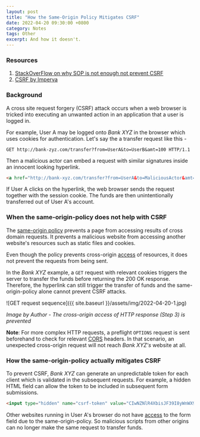 ```yaml
---
layout: post
title: "How the Same-Origin Policy Mitigates CSRF"
date: 2022-04-20 09:30:00 +0800
category: Notes
tags: Other
excerpt: And how it doesn't.
---
```


### Resources

1. [StackOverFlow on why SOP is not enough not prevent CSRF](https://stackoverflow.com/questions/33261244/why-same-origin-policy-isnt-enough-to-prevent-csrf-attacks)
2. [CSRF by Imperva](https://www.imperva.com/learn/application-security/csrf-cross-site-request-forgery/)

### Background

A cross site request forgery (CSRF) attack occurs when a web browser is tricked into executing an unwanted action in an application that a user is logged in.

For example, User A may be logged onto _Bank XYZ_ in the browser which uses cookies for authentication.
Let's say the a transfer request like this -

``` 
GET http://bank-zyz.com/transfer?from=UserA&to=UserB&amt=100 HTTP/1.1
```

Then a malicious actor can embed a request with similar signatures inside an innocent looking hyperlink.

```html 
<a href="http://bank-xyz.com/transfer?from=UserA&to=MaliciousActor&amt=10000 HTTP/1.1></a>
```

If User A clicks on the hyperlink, the web browser sends the request together with the session cookie.
The funds are then unintentionally transferred out of User A's account.

### When the same-origin-policy does not help with CSRF

The [same-origin policy](https://developer.mozilla.org/en-US/docs/Web/Security/Same-origin_policy) prevents a page from accessing results of cross domain requests.
It prevents a malicious website from accessing another website's resources such as static files and cookies.

Even though the policy prevents cross-origin <ins>access</ins> of resources, it does not prevent the requests from being sent.

In the _Bank XYZ_ example, a `GET` request with relevant cookies triggers the server to transfer the funds before returning the 200 OK response.
Therefore, the hyperlink can still trigger the transfer of funds and the same-origin-policy alone cannot prevent CSRF attacks.

![GET request sequence]({{ site.baseurl }}/assets/img/2022-04-20-1.jpg)

_Image by Author - The cross-origin access of HTTP response (Step 3) is prevented_

**Note**: For more complex HTTP requests, a preflight `OPTIONS` request is sent beforehand to check for relevant [CORS](https://developer.mozilla.org/en-US/docs/Web/HTTP/CORS) headers.
In that scenario, an unexpected cross-origin request will not reach _Bank XYZ's_ website at all.

### How the same-origin-policy actually mitigates CSRF

To prevent CSRF, _Bank XYZ_ can generate an unpredictable token for each client which is validated in the subsequent requests.
For example, a hidden HTML field can allow the token to be included in subsequent form submissions.

```html
<input type="hidden" name="csrf-token" value="CIwNZNlR4XbisJF39I8yWnWX9wX4WFoz" />
```

Other websites running in User A's browser do not have <ins>access</ins> to the form field due to the same-origin-policy.
So malicious scripts from other origins can no longer make the same request to transfer funds.
